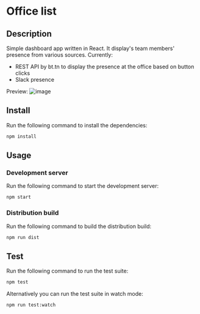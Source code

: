 # Office list

## Description

Simple dashboard app written in React. It display's team members' presence from various sources.
Currently:
* REST API by bt.tn to display the presence at the office based on button clicks
* Slack presence

Preview:
![image](https://user-images.githubusercontent.com/5732023/27768786-00e59ea8-5f1c-11e7-88ed-c2371019392b.png)

## Install

Run the following command to install the dependencies:

```bash
npm install
```

## Usage

### Development server

Run the following command to start the development server:

```bash
npm start
```

### Distribution build

Run the following command to build the distribution build:

```bash
npm run dist
```

## Test

Run the following command to run the test suite:

```bash
npm test
```

Alternatively you can run the test suite in watch mode:

```
npm run test:watch
```
